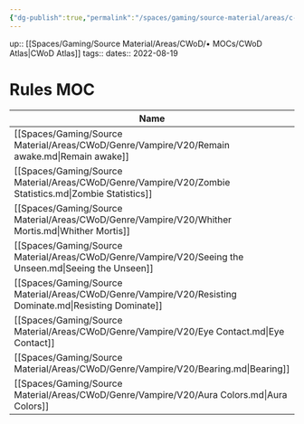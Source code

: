 ```yaml
---
{"dg-publish":true,"permalink":"/spaces/gaming/source-material/areas/c-wo-d/mo-cs/rules-moc/","dgHomeLink":true,"dgPassFrontmatter":true}
---
```


up:: [[Spaces/Gaming/Source Material/Areas/CWoD/• MOCs/CWoD Atlas|CWoD Atlas]]
tags:: 
dates:: 2022-08-19

# Rules MOC

| Name                                                                                                     |
| -------------------------------------------------------------------------------------------------------- |
| [[Spaces/Gaming/Source Material/Areas/CWoD/Genre/Vampire/V20/Remain awake.md\|Remain awake]]             |
| [[Spaces/Gaming/Source Material/Areas/CWoD/Genre/Vampire/V20/Zombie Statistics.md\|Zombie Statistics]]   |
| [[Spaces/Gaming/Source Material/Areas/CWoD/Genre/Vampire/V20/Whither Mortis.md\|Whither Mortis]]         |
| [[Spaces/Gaming/Source Material/Areas/CWoD/Genre/Vampire/V20/Seeing the Unseen.md\|Seeing the Unseen]]   |
| [[Spaces/Gaming/Source Material/Areas/CWoD/Genre/Vampire/V20/Resisting Dominate.md\|Resisting Dominate]] |
| [[Spaces/Gaming/Source Material/Areas/CWoD/Genre/Vampire/V20/Eye Contact.md\|Eye Contact]]               |
| [[Spaces/Gaming/Source Material/Areas/CWoD/Genre/Vampire/V20/Bearing.md\|Bearing]]                       |
| [[Spaces/Gaming/Source Material/Areas/CWoD/Genre/Vampire/V20/Aura Colors.md\|Aura Colors]]               |
